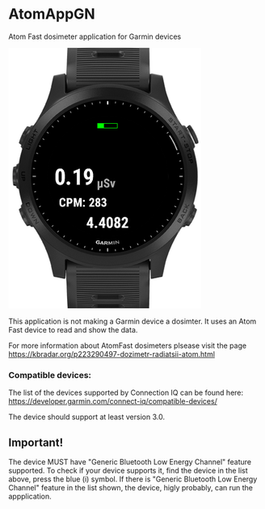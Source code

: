 # AtomAppGN
Atom Fast dosimeter application for Garmin devices

![Forerunner 945 view](docs/ScreenShot.png)

This application is not making a Garmin device a dosimter. 
It uses an Atom Fast device to read and show the data.

For more information about AtomFast dosimeters plsease visit the page https://kbradar.org/p223290497-dozimetr-radiatsii-atom.html

### Compatible devices:

The list of the devices supported by Connection IQ can be found here: https://developer.garmin.com/connect-iq/compatible-devices/

The device should support at least version 3.0. 

## Important! 

The device MUST have "Generic Bluetooth Low Energy Channel" feature supported. To check if your device supports it, find the device in the list above, press the blue (i) symbol. If there is "Generic Bluetooth Low Energy Channel" feature in the list shown, the device, higly probably, can run the appplication. 
